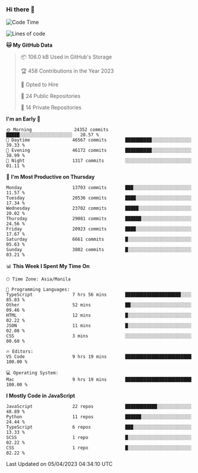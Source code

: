 ### Hi there 👋

<!--START_SECTION:waka-->
![Code Time](http://img.shields.io/badge/Code%20Time-177%20hrs%2033%20mins-blue)

![Lines of code](https://img.shields.io/badge/From%20Hello%20World%20I%27ve%20Written-55.3%20million%20lines%20of%20code-blue)

**🐱 My GitHub Data** 

> 📦 106.0 kB Used in GitHub's Storage 
 > 
> 🏆 458 Contributions in the Year 2023
 > 
> 💼 Opted to Hire
 > 
> 📜 24 Public Repositories 
 > 
> 🔑 14 Private Repositories 
 > 
**I'm an Early 🐤** 

```text
🌞 Morning                24352 commits       █████░░░░░░░░░░░░░░░░░░░░   20.57 % 
🌆 Daytime                46567 commits       ██████████░░░░░░░░░░░░░░░   39.33 % 
🌃 Evening                46172 commits       ██████████░░░░░░░░░░░░░░░   38.99 % 
🌙 Night                  1317 commits        ░░░░░░░░░░░░░░░░░░░░░░░░░   01.11 % 
```
📅 **I'm Most Productive on Thursday** 

```text
Monday                   13703 commits       ███░░░░░░░░░░░░░░░░░░░░░░   11.57 % 
Tuesday                  20536 commits       ████░░░░░░░░░░░░░░░░░░░░░   17.34 % 
Wednesday                23702 commits       █████░░░░░░░░░░░░░░░░░░░░   20.02 % 
Thursday                 29081 commits       ██████░░░░░░░░░░░░░░░░░░░   24.56 % 
Friday                   20923 commits       ████░░░░░░░░░░░░░░░░░░░░░   17.67 % 
Saturday                 6661 commits        █░░░░░░░░░░░░░░░░░░░░░░░░   05.63 % 
Sunday                   3802 commits        █░░░░░░░░░░░░░░░░░░░░░░░░   03.21 % 
```


📊 **This Week I Spent My Time On** 

```text
🕑︎ Time Zone: Asia/Manila

💬 Programming Languages: 
TypeScript               7 hrs 56 mins       █████████████████████░░░░   85.03 % 
Other                    52 mins             ██░░░░░░░░░░░░░░░░░░░░░░░   09.46 % 
HTML                     12 mins             █░░░░░░░░░░░░░░░░░░░░░░░░   02.22 % 
JSON                     11 mins             █░░░░░░░░░░░░░░░░░░░░░░░░   02.08 % 
CSS                      3 mins              ░░░░░░░░░░░░░░░░░░░░░░░░░   00.60 % 

🔥 Editors: 
VS Code                  9 hrs 19 mins       █████████████████████████   100.00 % 

💻 Operating System: 
Mac                      9 hrs 19 mins       █████████████████████████   100.00 % 
```

**I Mostly Code in JavaScript** 

```text
JavaScript               22 repos            ████████████░░░░░░░░░░░░░   48.89 % 
Python                   11 repos            ██████░░░░░░░░░░░░░░░░░░░   24.44 % 
TypeScript               6 repos             ███░░░░░░░░░░░░░░░░░░░░░░   13.33 % 
SCSS                     1 repo              █░░░░░░░░░░░░░░░░░░░░░░░░   02.22 % 
CSS                      1 repo              █░░░░░░░░░░░░░░░░░░░░░░░░   02.22 % 
```




 Last Updated on 05/04/2023 04:34:10 UTC
<!--END_SECTION:waka-->
